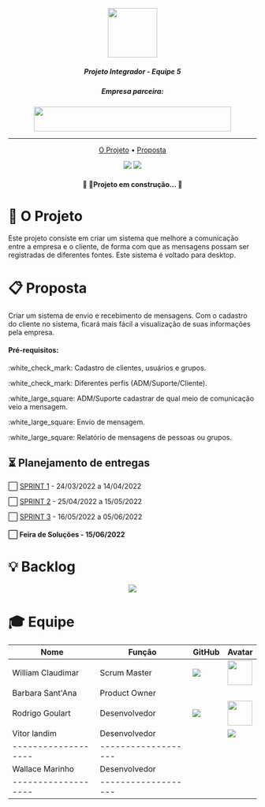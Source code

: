 <div align = "center">
<img src = "https://user-images.githubusercontent.com/90328117/161254359-c6392c85-9f18-4993-9dbf-f1057c8d5a83.png"
 style="width:100px;height:100px;">
</div>

##### <p align="center"> Projeto Integrador - Equipe 5 </p>

##### <p align="center">  Empresa parceira: </p>
 
<div align = "center"> 
<img src = "https://user-images.githubusercontent.com/90328117/161287794-f8544e7b-9d3f-453c-8fe1-797df48671e9.png"
style="width:400px;height:50px;">
</div>

-----------------------------------------------------------------------------------------------------------------------------------------------------------------------------------------------------------------------------------------------------------------------------------------------------------------------------------------------


<div align="center">
 
[O Projeto](https://github.com/FATEC0SJC/Pro4System/edit/Sprints/README.md#dart-o-projeto) • [Proposta](https://github.com/FATEC0SJC/Pro4System/edit/Sprints/README.md#clipboard-proposta)
</div>

<div align = "center"> 
<img src = "https://user-images.githubusercontent.com/90328117/161295255-ca813f68-0ba2-488f-b5ef-7160d57a1cd7.jpg"> 
<img src = "https://user-images.githubusercontent.com/90328117/161297030-d40b426b-ba7e-4071-81a3-f723b5a607b6.jpg">
</div>

<h4 align="center"> 
	🚧  🚀Projeto em construção...  🚧
</h4>

# :dart: O Projeto

<p align="left"> Este projeto consiste em criar um sistema que melhore a comunicação entre a empresa e o cliente, 
de forma com que as mensagens possam ser registradas de diferentes fontes. 
Este sistema é voltado para desktop. </p>

# :clipboard: Proposta

<p align="left"> Criar um sistema de envio e recebimento de mensagens. Com o cadastro do cliente no sistema, ficará mais fácil a visualização de suas informações pela empresa. </p>

#### Pré-requisitos:

<p align="left"> :white_check_mark: Cadastro de clientes, usuários e grupos.</p>
<p align="left"> :white_check_mark: Diferentes perfis (ADM/Suporte/Cliente).</p>
<p align="left"> :white_large_square: ADM/Suporte cadastrar de qual meio de comunicação veio a mensagem.</p>
<p align="left"> :white_large_square: Envio de mensagem.</p>
<p align="left"> :white_large_square: Relatório de mensagens de pessoas ou grupos.</p>

<Div align="left">

## ⏳ Planejamento de entregas
 
 </Div>
 
 
 
 :white_large_square: [SPRINT 1](https://github.com/FATEC0SJC/Pro4System/tree/Sprints/Sprint%201) - 24/03/2022 a 14/04/2022
 
 :white_large_square: [SPRINT 2](https://github.com/FATEC0SJC/Pro4System/tree/Sprints/Sprint%202) - 25/04/2022 a 15/05/2022
 
 :white_large_square: [SPRINT 3](https://github.com/FATEC0SJC/Pro4System/tree/Sprints/Sprint%203) - 16/05/2022 a 05/06/2022
 
 #### :white_large_square: Feira de Soluções - 15/06/2022
 
 
 # :bulb: Backlog
 
<div align = "center"> 
<img src = "https://user-images.githubusercontent.com/90328117/161347535-89d1b038-6435-4d3c-b155-bfbb964a7ce0.jpeg">
</div>

# 🎓 Equipe

|        Nome         |       Função        |     GitHub                                               |    Avatar                                          |
| ------------------- | ------------------- | -------------------                                      | -------------------                                |
|  William Claudimar  |  Scrum Master       | <a href="https://github.com/William2819"><img src="https://user-images.githubusercontent.com/90328117/161353573-4c0e497a-b4fa-4f46-ade2-10b37360e2d2.jpg" class="media-object  img-responsive img-thumbnail"></a>                                                         | <img src="https://user-images.githubusercontent.com/90328117/161353752-d288d41b-e36b-4bb4-9edc-55b23d10067e.png" style="width:50px;height:50px;">                                                   | 
| Barbara Sant'Ana    | Product Owner       |                                                          |                                                    |
|  Rodrigo Goulart    |  Desenvolvedor      |<a href="https://github.com/RodrigoDGoulart"><img src="https://user-images.githubusercontent.com/90328117/161353573-4c0e497a-b4fa-4f46-ade2-10b37360e2d2.jpg" class="media-object  img-responsive img-thumbnail"></a>                                                                            |<img src="https://user-images.githubusercontent.com/90328117/161354565-ec25a1b6-89de-41de-bc63-30ea40873642.png" style="width:50px;height:50px;">                                                     |
|  Vitor landim       |  Desenvolvedor      ||<a href="https://github.com/Rotiv03"><img src="https://user-images.githubusercontent.com/90328117/161353573-4c0e497a-b4fa-4f46-ade2-10b37360e2d2.jpg" class="media-object  img-responsive img-thumbnail"></a>                                                          |                       <img src="![image](https://user-images.githubusercontent.com/90328117/161354783-566b48cc-9f3b-40e0-9fff-edccd3f9fabe.png)" style="width:50px;height:50px;">                             |
| ------------------- | ------------------- |                                                          |                                                    |
|  Wallace Marinho    |  Desenvolvedor      |                                                          |                                                    |
| ------------------- | ------------------- |                                                          |                                                    |
 
 

